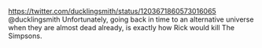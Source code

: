 https://twitter.com/ducklingsmith/status/1203671860573016065 @ducklingsmith Unfortunately, going back in time to an alternative universe when they are almost dead already, is exactly how Rick would kill The Simpsons.